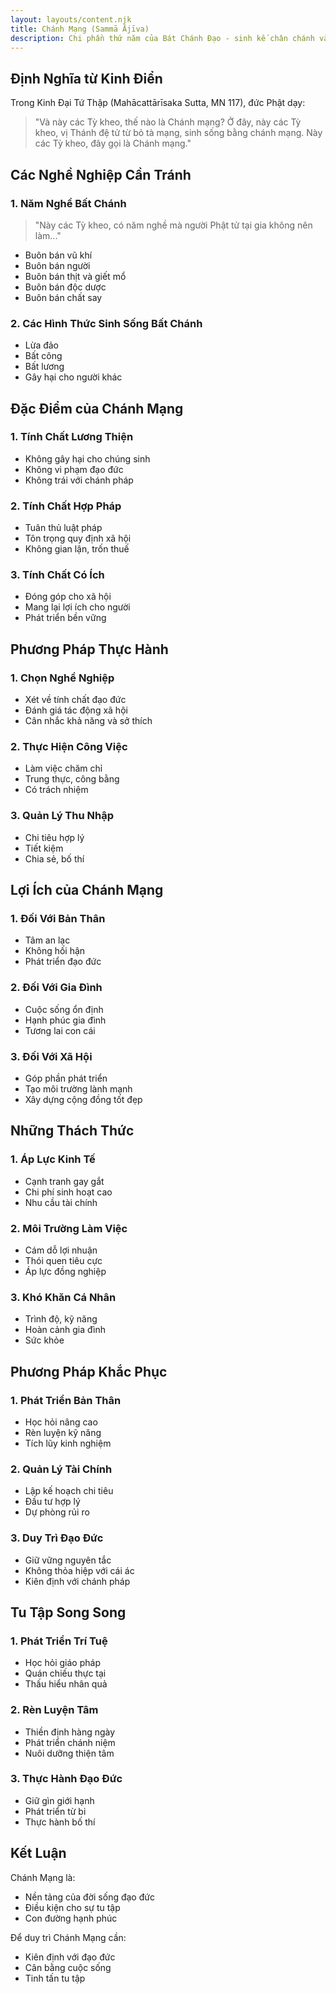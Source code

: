 ```yaml
---
layout: layouts/content.njk
title: Chánh Mạng (Sammā Ājīva)
description: Chi phần thứ năm của Bát Chánh Đạo - sinh kế chân chánh và đạo đức
---
```


## Định Nghĩa từ Kinh Điển

Trong Kinh Đại Tứ Thập (Mahācattārīsaka Sutta, MN 117), đức Phật dạy:

> "Và này các Tỳ kheo, thế nào là Chánh mạng? Ở đây, này các Tỳ kheo, vị Thánh đệ tử từ bỏ tà mạng, sinh sống bằng chánh mạng. Này các Tỳ kheo, đây gọi là Chánh mạng."

## Các Nghề Nghiệp Cần Tránh

### 1. Năm Nghề Bất Chánh
> "Này các Tỳ kheo, có năm nghề mà người Phật tử tại gia không nên làm..."

- Buôn bán vũ khí
- Buôn bán người
- Buôn bán thịt và giết mổ
- Buôn bán độc dược
- Buôn bán chất say

### 2. Các Hình Thức Sinh Sống Bất Chánh
- Lừa đảo
- Bất công
- Bất lương
- Gây hại cho người khác

## Đặc Điểm của Chánh Mạng

### 1. Tính Chất Lương Thiện
- Không gây hại cho chúng sinh
- Không vi phạm đạo đức
- Không trái với chánh pháp

### 2. Tính Chất Hợp Pháp
- Tuân thủ luật pháp
- Tôn trọng quy định xã hội
- Không gian lận, trốn thuế

### 3. Tính Chất Có Ích
- Đóng góp cho xã hội
- Mang lại lợi ích cho người
- Phát triển bền vững

## Phương Pháp Thực Hành

### 1. Chọn Nghề Nghiệp
- Xét về tính chất đạo đức
- Đánh giá tác động xã hội
- Cân nhắc khả năng và sở thích

### 2. Thực Hiện Công Việc
- Làm việc chăm chỉ
- Trung thực, công bằng
- Có trách nhiệm

### 3. Quản Lý Thu Nhập
- Chi tiêu hợp lý
- Tiết kiệm
- Chia sẻ, bố thí

## Lợi Ích của Chánh Mạng

### 1. Đối Với Bản Thân
- Tâm an lạc
- Không hối hận
- Phát triển đạo đức

### 2. Đối Với Gia Đình
- Cuộc sống ổn định
- Hạnh phúc gia đình
- Tương lai con cái

### 3. Đối Với Xã Hội
- Góp phần phát triển
- Tạo môi trường lành mạnh
- Xây dựng cộng đồng tốt đẹp

## Những Thách Thức

### 1. Áp Lực Kinh Tế
- Cạnh tranh gay gắt
- Chi phí sinh hoạt cao
- Nhu cầu tài chính

### 2. Môi Trường Làm Việc
- Cám dỗ lợi nhuận
- Thói quen tiêu cực
- Áp lực đồng nghiệp

### 3. Khó Khăn Cá Nhân
- Trình độ, kỹ năng
- Hoàn cảnh gia đình
- Sức khỏe

## Phương Pháp Khắc Phục

### 1. Phát Triển Bản Thân
- Học hỏi nâng cao
- Rèn luyện kỹ năng
- Tích lũy kinh nghiệm

### 2. Quản Lý Tài Chính
- Lập kế hoạch chi tiêu
- Đầu tư hợp lý
- Dự phòng rủi ro

### 3. Duy Trì Đạo Đức
- Giữ vững nguyên tắc
- Không thỏa hiệp với cái ác
- Kiên định với chánh pháp

## Tu Tập Song Song

### 1. Phát Triển Trí Tuệ
- Học hỏi giáo pháp
- Quán chiếu thực tại
- Thấu hiểu nhân quả

### 2. Rèn Luyện Tâm
- Thiền định hàng ngày
- Phát triển chánh niệm
- Nuôi dưỡng thiện tâm

### 3. Thực Hành Đạo Đức
- Giữ gìn giới hạnh
- Phát triển từ bi
- Thực hành bố thí

## Kết Luận

Chánh Mạng là:
- Nền tảng của đời sống đạo đức
- Điều kiện cho sự tu tập
- Con đường hạnh phúc

Để duy trì Chánh Mạng cần:
- Kiên định với đạo đức
- Cân bằng cuộc sống
- Tinh tấn tu tập
